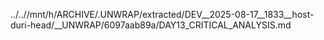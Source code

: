../..//mnt/h/ARCHIVE/.UNWRAP/extracted/DEV__2025-08-17__1833__host-duri-head/__UNWRAP/6097aab89a/DAY13_CRITICAL_ANALYSIS.md